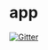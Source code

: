 # app

[![Gitter](https://badges.gitter.im/NASA-Challenge-T7/app.svg)](https://gitter.im/NASA-Challenge-T7/app?utm_source=badge&utm_medium=badge&utm_campaign=pr-badge&utm_content=badge)